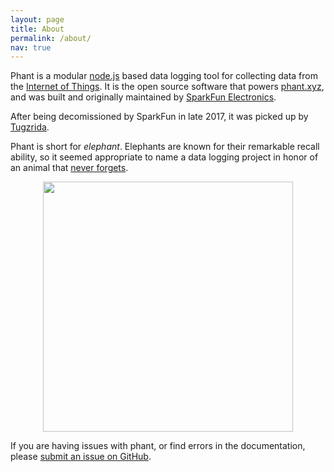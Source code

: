 ```yaml
---
layout: page
title: About
permalink: /about/
nav: true
---
```


Phant is a modular [node.js](https://nodejs.org) based data logging tool for collecting data from
the [Internet of Things](https://en.wikipedia.org/wiki/Internet_of_Things).  It is the open source software that powers
[phant.xyz](https://phant.xyz), and was built and originally maintained by [SparkFun Electronics](https://sparkfun.com).

After being decomissioned by SparkFun in late 2017, it was picked up by [Tugzrida](https://github.com/Tugzrida).

Phant is short for *elephant*.  Elephants are known for their remarkable recall ability,
so it seemed appropriate to name a data logging project in honor of an animal that [never forgets](https://www.scientificamerican.com/article/elephants-never-forget/).

<div style="text-align: center;">
  <a href="http://ryansalge.tumblr.com/post/39822657759/ryan-salge">
    <img src="/img/ryansalge_phant.jpg" width="400px">
  </a>
</div>

If you are having issues with phant, or find errors in the documentation, please
[submit an issue on GitHub](https://github.com/Tugzrida/phant/issues).
